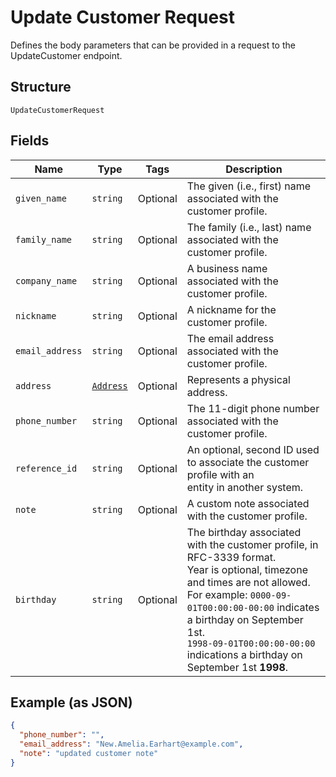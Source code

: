 
# Update Customer Request

Defines the body parameters that can be provided in a request to the
UpdateCustomer endpoint.

## Structure

`UpdateCustomerRequest`

## Fields

| Name | Type | Tags | Description |
|  --- | --- | --- | --- |
| `given_name` | `string` | Optional | The given (i.e., first) name associated with the customer profile. |
| `family_name` | `string` | Optional | The family (i.e., last) name associated with the customer profile. |
| `company_name` | `string` | Optional | A business name associated with the customer profile. |
| `nickname` | `string` | Optional | A nickname for the customer profile. |
| `email_address` | `string` | Optional | The email address associated with the customer profile. |
| `address` | [`Address`](/doc/models/address.md) | Optional | Represents a physical address. |
| `phone_number` | `string` | Optional | The 11-digit phone number associated with the customer profile. |
| `reference_id` | `string` | Optional | An optional, second ID used to associate the customer profile with an<br>entity in another system. |
| `note` | `string` | Optional | A custom note associated with the customer profile. |
| `birthday` | `string` | Optional | The birthday associated with the customer profile, in RFC-3339 format.<br>Year is optional, timezone and times are not allowed.<br>For example: `0000-09-01T00:00:00-00:00` indicates a birthday on September 1st.<br>`1998-09-01T00:00:00-00:00` indications a birthday on September 1st __1998__. |

## Example (as JSON)

```json
{
  "phone_number": "",
  "email_address": "New.Amelia.Earhart@example.com",
  "note": "updated customer note"
}
```

